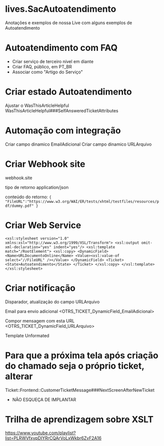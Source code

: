 # lives.SacAutoatendimento
Anotações e exemplos de nossa Live com alguns exemplos de Autoatendimento

# Autoatendimento com FAQ

* Criar serviço de terceiro nível em diante
* Criar FAQ, público, em PT_BR
* Associar como "Artigo do Serviço"

# Criar estado Autoatendimento

Ajustar o WasThisArticleHelpful
WasThisArticleHelpful###SelfAnsweredTicketAttributes


# Automação com integração
Criar campo dinamico EmailAdicional
Criar campo dinamico URLArquivo

# Criar Webhook site

webhook.site

tipo de retorno
application/json

conteúdo do retorno:
`
    { 
        "FileURL":"https://www.w3.org/WAI/ER/tests/xhtml/testfiles/resources/pdf/dummy.pdf"
    }
`

# Criar Web Service
`
    <xsl:stylesheet version="1.0"
      xmlns:xsl="http://www.w3.org/1999/XSL/Transform">
      <xsl:output omit-xml-declaration="yes" indent="yes"/>
      <xsl:template match="/RootElement">
       <xsl:copy>
           <DynamicField>
               <Name>URLDocumentoOnline</Name>
               <Value><xsl:value-of select="//FileURL" /></Value>
           </DynamicField>
           <Ticket>
               <State>Autoatendimento</State>
           </Ticket>
       </xsl:copy>
      </xsl:template>
     </xsl:stylesheet>
`

# Criar notificação
Disparador, atualização do campo URLArquivo

Email para envio adicional
<OTRS_TICKET_DynamicField_EmailAdicional>

Compor mensagem com esta URL
<OTRS_TICKET_DynamicField_URLArquivo>

Template Unformated


# Para que a próxima tela após criação do chamado seja o próprio ticket, alterar

Ticket::Frontend::CustomerTicketMessage###NextScreenAfterNewTicket

* NÃO ESQUEÇA DE IMPLANTAR


# Trilha de aprendizagem sobre XSLT

https://www.youtube.com/playlist?list=PLRWVfxypDIYRrCQArVoLxWkbr6ZvF2A16
